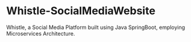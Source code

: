 # Whistle-SocialMediaWebsite
Whistle, a Social Media Platform built using Java SpringBoot, employing Microservices Architecture.
